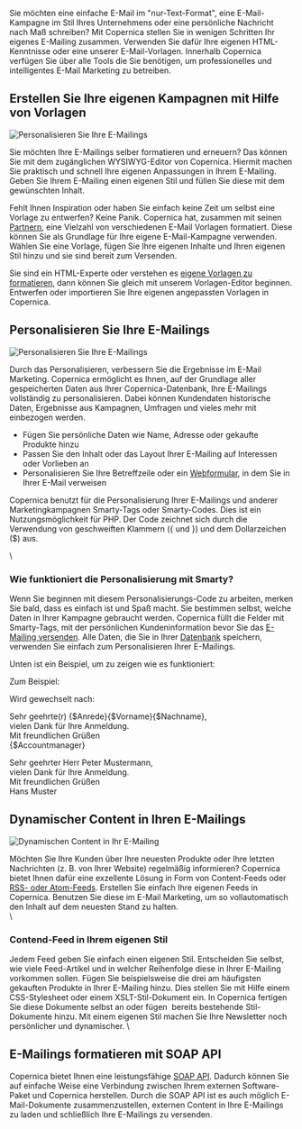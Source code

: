 Sie möchten eine einfache E-Mail im "nur-Text-Format", eine
E-Mail-Kampagne im Stil Ihres Unternehmens oder eine persönliche
Nachricht nach Maß schreiben? Mit Copernica stellen Sie in wenigen
Schritten Ihr eigenes E-Mailing zusammen. Verwenden Sie dafür Ihre
eigenen HTML-Kenntnisse oder eine unserer E-Mail-Vorlagen. Innerhalb
Copernica verfügen Sie über alle Tools die Sie benötigen, um
professionelles und intelligentes E-Mail Marketing zu betreiben.

Erstellen Sie Ihre eigenen Kampagnen mit Hilfe von Vorlagen
-----------------------------------------------------------

![Personalisieren Sie Ihre
E-Mailings](../images/create-email-content-copernica.gif "Personalisieren Sie Ihre E-Mailings")

Sie möchten Ihre E-Mailings selber formatieren und erneuern? Das können
Sie mit dem zugänglichen WYSIWYG-Editor von Copernica. Hiermit machen
Sie praktisch und schnell Ihre eigenen Anpassungen in Ihrem E-Mailing.
Geben Sie Ihrem E-Mailing einen eigenen Stil und füllen Sie diese mit
dem gewünschten Inhalt.

Fehlt Ihnen Inspiration oder haben Sie einfach keine Zeit um selbst eine
Vorlage zu entwerfen? Keine Panik. Copernica hat, zusammen mit seinen
[Partnern](http://www.copernica.com/de/support/finden-sie-einen-partner "Partnern"),
eine Vielzahl von verschiedenen E-Mail Vorlagen formatiert. Diese können
Sie als Grundlage für Ihre eigene E-Mail-Kampagne verwenden. Wählen Sie
eine Vorlage, fügen Sie Ihre eigenen Inhalte und Ihren eigenen Stil
hinzu und sie sind bereit zum Versenden.

Sie sind ein HTML-Experte oder verstehen es [eigene Vorlagen zu
formatieren](http://www.copernica.com/de/funktionen/e-mailings/entwerfen-sie-ihre-eigenen-vorlagen "Entwerfen Sie Ihre eigenen Vorlagen"),
dann können Sie gleich mit unserem Vorlagen-Editor beginnen. Entwerfen
oder importieren Sie Ihre eigenen angepassten Vorlagen in Copernica.

Personalisieren Sie Ihre E-Mailings
-----------------------------------

![Personalisieren Sie Ihre
E-Mailings](../images/de-personalize-content-copernica.gif "Personalisieren Sie Ihre E-Mailings")

Durch das Personalisieren, verbessern Sie die Ergebnisse im E-Mail
Marketing. Copernica ermöglicht es Ihnen, auf der Grundlage aller
gespeicherten Daten aus Ihrer Copernica-Datenbank, Ihre E-Mailings
vollständig zu personalisieren. Dabei können Kundendaten historische
Daten, Ergebnisse aus Kampagnen, Umfragen und vieles mehr mit einbezogen
werden.

-   Fügen Sie persönliche Daten wie Name, Adresse oder gekaufte Produkte
    hinzu
-   Passen Sie den Inhalt oder das Layout Ihrer E-Mailing auf Interessen
    oder Vorlieben an
-   Personalisieren Sie Ihre Betreffzeile oder ein
    [Webformular](http://www.copernica.com/de/funktionen/webseiten/verschiedene-webformulare "Verschiedene Sorten Webformulare"),
    in dem Sie in Ihrer E-Mail verweisen

Copernica benutzt für die Personalisierung Ihrer E-Mailings und anderer
Marketingkampagnen Smarty-Tags oder Smarty-Codes. Dies ist ein
Nutzungsmöglichkeit für PHP. Der Code zeichnet sich durch die Verwendung
von geschweiften Klammern ({ und }) und dem Dollarzeichen (\$) aus.

\

### Wie funktioniert die Personalisierung mit Smarty?

Wenn Sie beginnen mit diesem Personalisierungs-Code zu arbeiten, merken
Sie bald, dass es einfach ist und Spaß macht. Sie bestimmen selbst,
welche Daten in Ihrer Kampagne gebraucht werden. Copernica füllt die
Felder mit Smarty-Tags, mit der persönlichen Kundeninformation bevor Sie
das [E-Mailing
versenden](http://www.copernica.com/de/funktionen/e-mailings/e-mailings-versenden "E-Mailing versenden").
Alle Daten, die Sie in Ihrer
[Datenbank](http://www.copernica.com/de/funktionen/profile/erstellen-sie-ihre-eigene-datenbank "Datenbank")
speichern, verwenden Sie einfach zum Personalisieren Ihrer E-Mailings.

Unten ist ein Beispiel, um zu zeigen wie es funktioniert:

Zum Beispiel:

Wird gewechselt nach:

Sehr geehrte(r) {\$Anrede}{\$Vorname}{\$Nachname}, \
vielen Dank für Ihre Anmeldung.\
Mit freundlichen Grüßen\
 {\$Accountmanager}

Sehr geehrter Herr Peter Mustermann,\
vielen Dank für Ihre Anmeldung.\
Mit freundlichen Grüßen\
Hans Muster

Dynamischer Content in Ihren E-Mailings
---------------------------------------

![Dynamischen Content in Ihr
E-Mailing](../images/load-rss-in-email-copernica.gif "Dynamischen Content in Ihr E-Mailing")

Möchten Sie Ihre Kunden über Ihre neuesten Produkte oder Ihre letzten
Nachrichten (z. B. von Ihrer Website) regelmäßig informieren? Copernica
bietet Ihnen dafür eine exzellente Lösung in Form von Content-Feeds oder
[RSS- oder
Atom-Feeds](http://www.copernica.com/de/funktionen/webseiten/benutzung-von-rss-oder-atom-feed "Benutzen von RSS oder Atom Feeds").
Erstellen Sie einfach Ihre eigenen Feeds in Copernica. Benutzen Sie
diese im E-Mail Marketing, um so vollautomatisch den Inhalt auf dem
neuesten Stand zu halten.\
\

### Contend-Feed in Ihrem eigenen Stil

Jedem Feed geben Sie einfach einen eigenen Stil. Entscheiden Sie selbst,
wie viele Feed-Artikel und in welcher Reihenfolge diese in Ihrer
E-Mailing vorkommen sollen. Fügen Sie beispielsweise die drei am
häufigsten gekauften Produkte in Ihrer E-Mailing hinzu. Dies stellen Sie
mit Hilfe einem CSS-Stylesheet oder einem XSLT-Stil-Dokument ein. In
Copernica fertigen Sie diese Dokumente selbst an oder fügen  bereits
bestehende Stil-Dokumente hinzu. Mit einem eigenen Stil machen Sie Ihre
Newsletter noch persönlicher und dynamischer. \

E-Mailings formatieren mit SOAP API
-----------------------------------

Copernica bietet Ihnen eine leistungsfähige [SOAP
API](http://www.copernica.com/de/support/soap-api-dokumentation "SOAP API dokumentation").
Dadurch können Sie auf einfache Weise eine Verbindung zwischen Ihrem
externen Software-Paket und Copernica herstellen. Durch die SOAP API ist
es auch möglich E-Mail-Dokumente zusammenzustellen, externen Content in
Ihre E-Mailings zu laden und schließlich Ihre E-Mailings zu versenden.
